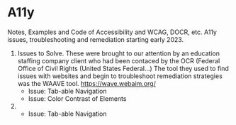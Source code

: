 # A11y
Notes, Examples and Code of Accessibility and WCAG, DOCR, etc. A11y issues, troubleshooting and remediation starting early 2023.

1. Issues to Solve. These were brought to our attention by an education staffing company client who had been contaced by the OCR (Federal Office of Civil Rights (United States Federal...) The tool they used to find issues with websites and begin to troubleshoot remediation strategies was the WAAVE tool. https://wave.webaim.org/
    - Issue: Tab-able Navigation
    - Issue: Color Contrast of Elements
2. 
    - Issue: Tab-able Navigation
  
     
